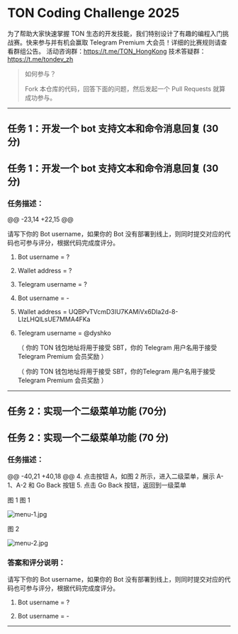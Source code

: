 # TON Coding Challenge 2025
为了帮助大家快速掌握 TON 生态的开发技能，我们特别设计了有趣的编程入门挑战赛。快来参与并有机会赢取 Telegram Premium 大会员！详细的比赛规则请查看群组公告。
活动咨询群：https://t.me/TON_HongKong
技术答疑群：https://t.me/tondev_zh


> 如何参与？
> 
>
> Fork 本仓库的代码，回答下面的问题，然后发起一个 Pull Requests 就算成功参与。
---

## 任务 1：开发一个 bot 支持文本和命令消息回复 (30分)
## 任务 1：开发一个 bot 支持文本和命令消息回复 (30 分)

### 任务描述：

@@ -23,14 +22,15 @@

请写下你的 Bot username，如果你的 Bot 没有部署到线上，则同时提交对应的代码也可参与评分，根据代码完成度评分。

1. Bot username = ?
2. Wallet address =  ?
3. Telegram username =  ?
1. Bot username = -
2. Wallet address = UQBPvTVcmD3IU7KAMiVx6DIa2d-8-LIzLHQlLsUE7MMA4FKa
3. Telegram username = @dyshko

   （ 你的 TON 钱包地址将用于接受 SBT，你的 Telegram 用户名用于接受 Telegram Premium 会员奖励 ）

   （ 你的 TON 钱包地址将用于接受 SBT，你的Telegram 用户名用于接受 Telegram Premium 会员奖励 ）
---

## 任务 2：实现一个二级菜单功能 (70分)
## 任务 2：实现一个二级菜单功能 (70 分)

### 任务描述：

@@ -40,21 +40,18 @@
4. 点击按钮 A，如图 2 所示，进入二级菜单，展示 A-1、A-2 和 Go Back 按钮
5. 点击 Go Back 按钮，返回到一级菜单

图 1 
图 1

![menu-1.jpg](public/menu-1.jpg)

图 2

![menu-2.jpg](public/menu-2.jpg)


### 答案和评分说明：

请写下你的 Bot username，如果你的 Bot 没有部署到线上，则同时提交对应的代码也可参与评分，根据代码完成度评分。

1. Bot username = ?

1. Bot username = -

---

